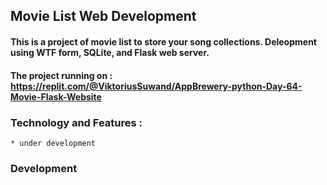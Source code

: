 ## Movie List Web Development
#### This is a project of movie list to store your song collections. Deleopment using WTF form, SQLite, and Flask web server.
#### The project running on : https://replit.com/@ViktoriusSuwand/AppBrewery-python-Day-64-Movie-Flask-Website

### Technology and Features :
    * under development

### Development
